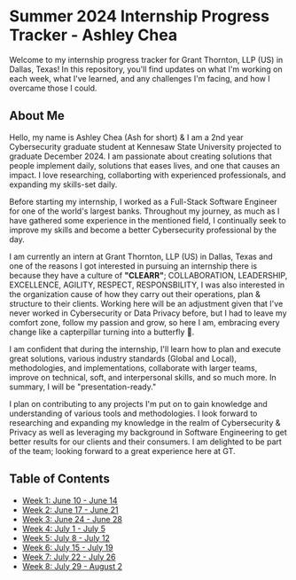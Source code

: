 # Summer 2024 Internship Progress Tracker - Ashley Chea

Welcome to my internship progress tracker for Grant Thornton, LLP (US) in Dallas, Texas! In this repository, you'll find updates on what I'm working on each week, what I've learned, and any challenges I'm facing, and how I overcame those I could.

## About Me

<!-- Write a brief introduction about yourself that includes your name, where you're from, your educational background, and any relevant experiences or interests you have that led you to pursue this internship. Additionally, please share what you hope to gain from this internship and how you plan to contribute to the team. -->

Hello, my name is Ashley Chea (Ash for short) & I am a 2nd year Cybersecurity graduate student at Kennesaw State University projected to graduate December 2024. I am passionate about creating solutions that people implement daily, solutions that eases lives, and one that causes an impact. I love researching, collaborting with experienced professionals, and expanding my skills-set daily.

Before starting my internship, I worked as a Full-Stack Software Engineer for one of the world's largest banks.
Throughout my journey, as much as I have gathered some experience in the mentioned field, I continually seek to improve my skills and become a better Cybersecurity professional by the day.

I am currently an intern at Grant Thornton, LLP (US) in Dallas, Texas and one of the reasons I got interested in pursuing an internship there is because they have a culture of **"CLEARR"**; COLLABORATION, LEADERSHIP, EXCELLENCE, AGILITY, RESPECT, RESPONSBILITY, I was also interested in the organization cause of how they carry out their operations, plan & structure to their clients. Working here will be an adjustment given that I've never worked in Cybersecurity or Data Privacy before, but I had to leave my comfort zone, follow my passion and grow, so here I am, embracing every change like a capterpillar turning into a butterfly 🦋.

I am confident that during the internship, I'll learn how to plan and execute great solutions, various industry standards (Global and Local), methodologies, and implementations, collaborate with larger teams, improve on technical, soft, and interpersonal skills, and so much more. In summary, I will be "presentation-ready."

I plan on contributing to any projects I'm put on to gain knowledge and understanding of various tools and methodologies.
I look forward to researching and expanding my knowledge in the realm of Cybersecurity & Privacy as well as leveraging my background in Software Engineering to get better results for our clients and their consumers.
I am delighted to be part of the team; looking forward to a great experience here at GT.

## Table of Contents

<!-- Sample item -->
<!-- - [Week 1: May 1 - May 7](./week1.md) -->

- [Week 1: June 10 - June 14](./week1.md)
- [Week 2: June 17 - June 21](./week2.md)
- [Week 3: June 24 - June 28](./week3.md)
- [Week 4: July 1 - July 5](./week4.md)
- [Week 5: July 8 - July 12](./week5.md)
- [Week 6: July 15 - July 19](./week6.md)
- [Week 7: July 22 - July 26](./week7.md)
- [Week 8: July 29 - August 2](./week8.md)
